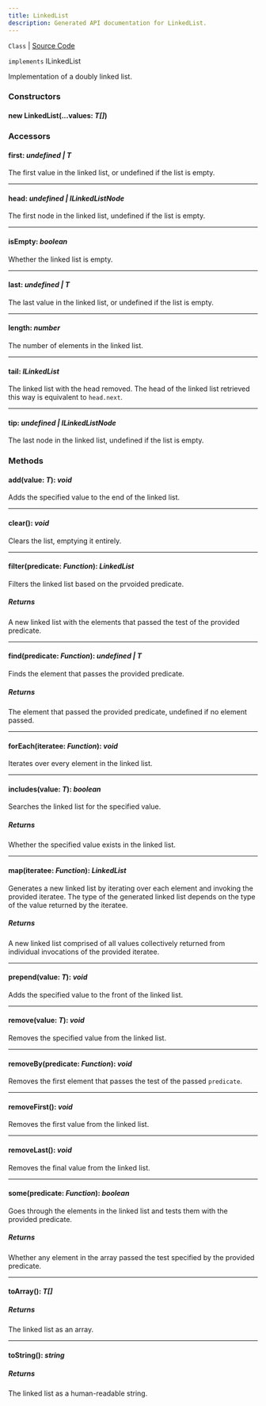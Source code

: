 ```yaml
---
title: LinkedList
description: Generated API documentation for LinkedList.
---
```


`Class` | [Source Code](https://github.com/mrCamelCode/jtjs/blob/ddfaeb1a2c9bf793372bb41076f65f452b124091/libs/data/lib/collections/LinkedList.ts#L8)

`implements` ILinkedList<T>

Implementation of a doubly linked list.

### Constructors

#### new LinkedList(...values: _T[]_)

### Accessors

#### first: _undefined | T_

The first value in the linked list, or undefined if the list is empty.

---

#### head: _undefined | ILinkedListNode<T>_

The first node in the linked list, undefined if the list is empty.

---

#### isEmpty: _boolean_

Whether the linked list is empty.

---

#### last: _undefined | T_

The last value in the linked list, or undefined if the list is empty.

---

#### length: _number_

The number of elements in the linked list.

---

#### tail: _ILinkedList<T>_

The linked list with the head removed. The head of the linked list retrieved this way is equivalent to
`head.next`.

---

#### tip: _undefined | ILinkedListNode<T>_

The last node in the linked list, undefined if the list is empty.

### Methods

#### add(value: _T_): _void_

Adds the specified value to the end of the linked list.

---

#### clear(): _void_

Clears the list, emptying it entirely.

---

#### filter(predicate: _Function_): _LinkedList<T>_

Filters the linked list based on the prvoided predicate.

##### Returns
A new linked list with the elements that passed the test of the provided predicate.

---

#### find(predicate: _Function_): _undefined | T_

Finds the element that passes the provided predicate.

##### Returns
The element that passed the provided predicate, undefined if no element passed.

---

#### forEach(iteratee: _Function_): _void_

Iterates over every element in the linked list.

---

#### includes(value: _T_): _boolean_

Searches the linked list for the specified value.

##### Returns
Whether the specified value exists in the linked list.

---

#### map(iteratee: _Function_): _LinkedList<T2>_

Generates a new linked list by iterating over each element and invoking the provided iteratee. The type of the
generated linked list depends on the type of the value returned by the iteratee.

##### Returns
A new linked list comprised of all values collectively returned from individual invocations of the
provided iteratee.

---

#### prepend(value: _T_): _void_

Adds the specified value to the front of the linked list.

---

#### remove(value: _T_): _void_

Removes the specified value from the linked list.

---

#### removeBy(predicate: _Function_): _void_

Removes the first element that passes the test of the passed `predicate`.

---

#### removeFirst(): _void_

Removes the first value from the linked list.

---

#### removeLast(): _void_

Removes the final value from the linked list.

---

#### some(predicate: _Function_): _boolean_

Goes through the elements in the linked list and tests them with the provided predicate.

##### Returns
Whether any element in the array passed the test specified by the provided predicate.

---

#### toArray(): _T[]_

##### Returns
The linked list as an array.

---

#### toString(): _string_

##### Returns
The linked list as a human-readable string.